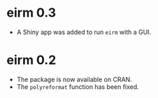 # eirm 0.3

- A Shiny app was added to run `eirm` with a GUI.

# eirm 0.2

- The package is now available on CRAN.
- The `polyreformat` function has been fixed. 
